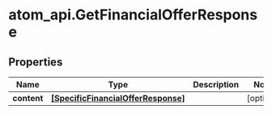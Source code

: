 # atom_api.GetFinancialOfferResponse

## Properties
Name | Type | Description | Notes
------------ | ------------- | ------------- | -------------
**content** | [**[SpecificFinancialOfferResponse]**](SpecificFinancialOfferResponse.md) |  | [optional] 


